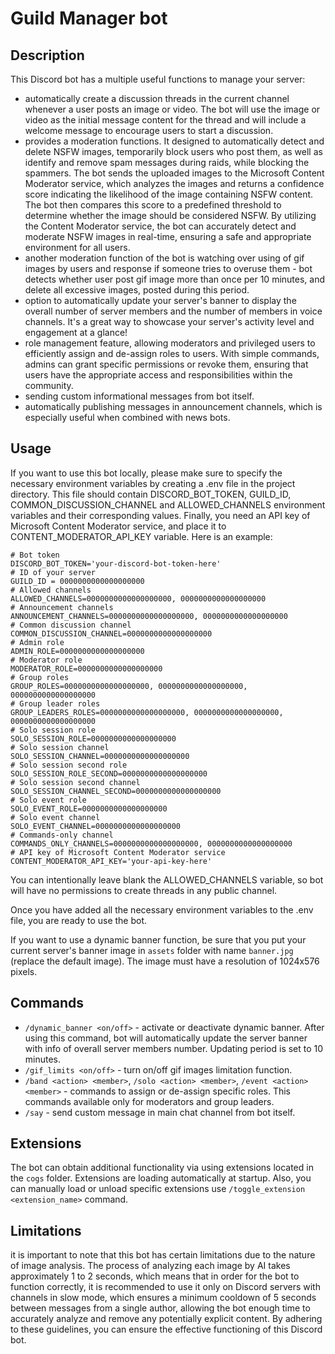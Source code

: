 # Guild Manager bot

## Description

This Discord bot has a multiple useful functions to manage your server:
- automatically create a discussion threads in the current channel whenever a user posts an image or video. The bot will 
use the image or video as the initial message content for the thread and will include a welcome message to encourage users 
to start a discussion.
- provides a moderation functions. It designed to automatically detect and delete NSFW images, temporarily 
block users who post them, as well as identify and remove spam messages during raids, while blocking the spammers. The 
bot sends the uploaded images to the Microsoft Content Moderator service, which analyzes the images and returns a confidence 
score indicating the likelihood of the image containing NSFW content. The bot then compares this score to a predefined 
threshold to determine whether the image should be considered NSFW. By utilizing the Content Moderator service, the bot can 
accurately detect and moderate NSFW images in real-time, ensuring a safe and appropriate environment for all users.
- another moderation function of the bot is watching over using of gif images by users and response if someone tries to overuse them - bot
detects whether user post gif image more than once per 10 minutes, and delete all excessive images, posted during this period.
- option to automatically update your server's banner to display the overall number of server members and 
the number of members in voice channels. It's a great way to showcase your server's activity level and engagement at a glance!
- role management feature, allowing moderators and privileged users to efficiently assign and de-assign roles to users. With simple 
commands, admins can grant specific permissions or revoke them, ensuring that users have the appropriate access and 
responsibilities within the community.
- sending custom informational messages from bot itself.
- automatically publishing messages in announcement channels, which is especially useful when combined with news bots.

## Usage

If you want to use this bot locally, please make sure to specify the necessary environment variables by creating a .env file 
in the project directory. This file should contain DISCORD_BOT_TOKEN, GUILD_ID, COMMON_DISCUSSION_CHANNEL and ALLOWED_CHANNELS 
environment variables and their corresponding values.
Finally, you need an API key of Microsoft Content Moderator service, and place it to CONTENT_MODERATOR_API_KEY variable.
Here is an example:
```
# Bot token
DISCORD_BOT_TOKEN='your-discord-bot-token-here'
# ID of your server
GUILD_ID = 0000000000000000000
# Allowed channels
ALLOWED_CHANNELS=0000000000000000000, 0000000000000000000
# Announcement channels
ANNOUNCEMENT_CHANNELS=0000000000000000000, 0000000000000000000
# Common discussion channel
COMMON_DISCUSSION_CHANNEL=0000000000000000000
# Admin role
ADMIN_ROLE=0000000000000000000
# Moderator role
MODERATOR_ROLE=0000000000000000000
# Group roles
GROUP_ROLES=0000000000000000000, 0000000000000000000, 0000000000000000000
# Group leader roles
GROUP_LEADERS_ROLES=0000000000000000000, 0000000000000000000, 0000000000000000000
# Solo session role
SOLO_SESSION_ROLE=0000000000000000000
# Solo session channel
SOLO_SESSION_CHANNEL=0000000000000000000
# Solo session second role
SOLO_SESSION_ROLE_SECOND=0000000000000000000
# Solo session second channel
SOLO_SESSION_CHANNEL_SECOND=0000000000000000000
# Solo event role
SOLO_EVENT_ROLE=0000000000000000000
# Solo event channel
SOLO_EVENT_CHANNEL=0000000000000000000
# Commands-only channel
COMMANDS_ONLY_CHANNELS=0000000000000000000, 0000000000000000000
# API key of Microsoft Content Moderator service
CONTENT_MODERATOR_API_KEY='your-api-key-here'
```
You can intentionally leave blank the ALLOWED_CHANNELS variable, so bot will have no permissions to create threads in any public channel.

Once you have added all the necessary environment variables to the .env file, you are ready to use the bot. 

If you want to use a dynamic banner function, be sure that you put your current server's banner image in `assets` folder with name `banner.jpg` (replace the default image). 
The image must have a resolution of 1024x576 pixels.

## Commands

- `/dynamic_banner <on/off>` - activate or deactivate dynamic banner. After using this command, bot will automatically update the server banner with 
info of overall server members number. Updating period is set to 10 minutes.
- `/gif_limits <on/off>` - turn on/off gif images limitation function.
- `/band <action> <member>`, `/solo <action> <member>`, `/event <action> <member>` - commands to assign or de-assign specific roles. This commands available only for moderators and group leaders.
- `/say` - send custom message in main chat channel from bot itself.

## Extensions

The bot can obtain additional functionality via using extensions located in the `cogs` folder. Extensions are loading automatically at startup. 
Also, you can manually load or unload specific extensions use `/toggle_extension <extension_name>` command.

## Limitations

it is important to note that this bot has certain limitations due to the nature of image analysis. The process of analyzing
each image by AI takes approximately 1 to 2 seconds, which means that in order for the bot to function correctly, it is recommended 
to use it only on Discord servers with channels in slow mode, which ensures a minimum cooldown of 5 seconds between messages 
from a single author, allowing the bot enough time to accurately analyze and remove any potentially explicit content. By 
adhering to these guidelines, you can ensure the effective functioning of this Discord bot.